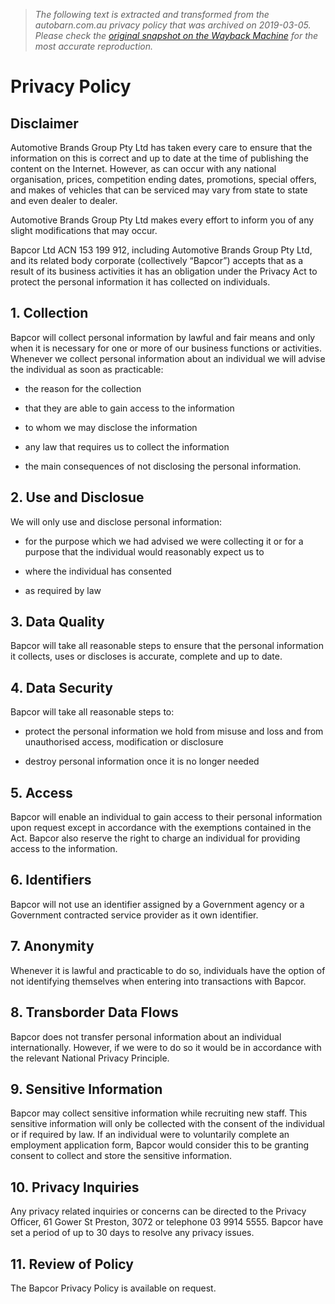 > *The following text is extracted and transformed from the autobarn.com.au privacy policy that was archived on 2019-03-05. Please check the [original snapshot on the Wayback Machine](https://web.archive.org/web/20190305071626id_/https%3A//www.autobarn.com.au/privacy_policy) for the most accurate reproduction.*

# Privacy Policy

## Disclaimer

Automotive Brands Group Pty Ltd has taken every care to ensure that the information on this is correct and up to date at the time of publishing the content on the Internet. However, as can occur with any national organisation, prices, competition ending dates, promotions, special offers, and makes of vehicles that can be serviced may vary from state to state and even dealer to dealer.

Automotive Brands Group Pty Ltd makes every effort to inform you of any slight modifications that may occur.

Bapcor Ltd ACN 153 199 912, including Automotive Brands Group Pty Ltd, and its related body corporate (collectively “Bapcor”) accepts that as a result of its business activities it has an obligation under the Privacy Act to protect the personal information it has collected on individuals.

## 1\. Collection

Bapcor will collect personal information by lawful and fair means and only when it is necessary for one or more of our business functions or activities. Whenever we collect personal information about an individual we will advise the individual as soon as practicable:

* the reason for the collection  

* that they are able to gain access to the information  

* to whom we may disclose the information  

* any law that requires us to collect the information  

* the main consequences of not disclosing the personal information. 

## 2\. Use and Disclosue

We will only use and disclose personal information:  

* for the purpose which we had advised we were collecting it or for a purpose that the individual would reasonably expect us to  

* where the individual has consented  

* as required by law 

## 3\. Data Quality

Bapcor will take all reasonable steps to ensure that the personal information it collects, uses or discloses is accurate, complete and up to date.

## 4\. Data Security

Bapcor will take all reasonable steps to:  


* protect the personal information we hold from misuse and loss and from unauthorised access, modification or disclosure  

* destroy personal information once it is no longer needed 

## 5\. Access

Bapcor will enable an individual to gain access to their personal information upon request except in accordance with the exemptions contained in the Act. Bapcor also reserve the right to charge an individual for providing access to the information.

## 6\. Identifiers

Bapcor will not use an identifier assigned by a Government agency or a Government contracted service provider as it own identifier.

## 7\. Anonymity

Whenever it is lawful and practicable to do so, individuals have the option of not identifying themselves when entering into transactions with Bapcor.

## 8\. Transborder Data Flows

Bapcor does not transfer personal information about an individual internationally. However, if we were to do so it would be in accordance with the relevant National Privacy Principle.

## 9\. Sensitive Information

Bapcor may collect sensitive information while recruiting new staff. This sensitive information will only be collected with the consent of the individual or if required by law. If an individual were to voluntarily complete an employment application form, Bapcor would consider this to be granting consent to collect and store the sensitive information.

## 10\. Privacy Inquiries

Any privacy related inquiries or concerns can be directed to the Privacy Officer, 61 Gower St Preston, 3072 or telephone 03 9914 5555. Bapcor have set a period of up to 30 days to resolve any privacy issues.

## 11\. Review of Policy

The Bapcor Privacy Policy is available on request.
